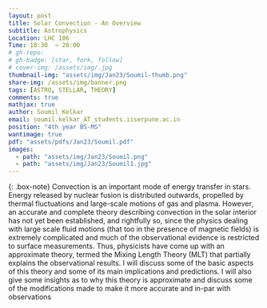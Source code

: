 ```yaml
---
layout: post
title: Solar Convection - An Overview
subtitle: Astrophysics
Location: LHC 106
Time: 18:30  → 20:00
# gh-repo:
# gh-badge: [star, fork, follow]
# cover-img: /assets/img/.jpg
thumbnail-img: "assets/img/Jan23/Soumil-thumb.png"
share-img: /assets/img/banner.png
tags: [ASTRO, STELLAR, THEORY]
comments: true
mathjax: true
author: Soumil Kelkar
email: soumil.kelkar_AT_students.iiserpune.ac.in
position: "4th year BS-MS"
wantimage: true
pdf: "assets/pdfs/Jan23/Soumil.pdf"
images:
  - path: "assets/img/Jan23/Soumil.png"
  - path: "assets/img/Jan23/Soumil1.jpg"
---
```

{: .box-note}
Convection is an important mode of energy transfer in stars. Energy released by nuclear fusion is distributed outwards, propelled by thermal fluctuations and large-scale motions of gas and plasma. However, an accurate and complete theory describing convection in the solar interior has not yet been established, and rightfully so, since the physics dealing with large scale fluid motions (that too in the presence of magnetic fields) is extremely complicated and much of the observational evidence is restricted to surface measurements. Thus, physicists have come up with an approximate theory, termed the Mixing Length Theory (MLT) that partially explains the observational results. I will discuss some of the basic aspects of this theory and some of its main implications and predictions. I will also give some insights as to why this theory is approximate and discuss some of the modifications made to make it more accurate and in-par with observations